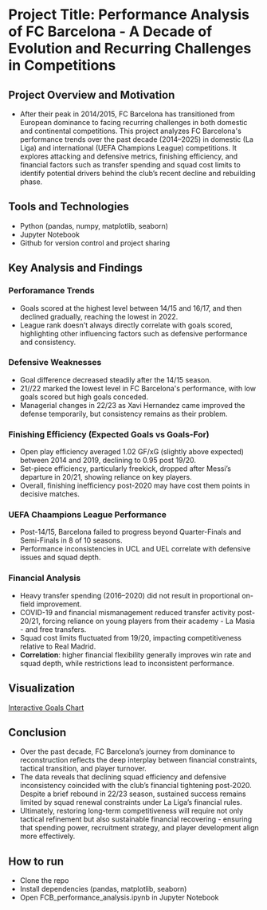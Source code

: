 # Project Title: Performance Analysis of FC Barcelona - A Decade of Evolution and Recurring Challenges in Competitions

## Project Overview and Motivation

- After their peak in 2014/2015, FC Barcelona has transitioned from European dominance to facing recurring challenges in both domestic and continental competitions. This project analyzes FC Barcelona's performance trends over the past decade (2014–2025) in domestic (La Liga) and international (UEFA Champions League) competitions. It explores attacking and defensive metrics, finishing efficiency, and financial factors such as transfer spending and squad cost limits to identify potential drivers behind the club’s recent decline and rebuilding phase.

## Tools and Technologies

- Python (pandas, numpy, matplotlib, seaborn)
- Jupyter Notebook
- Github for version control and project sharing

## Key Analysis and Findings

### Perforamance Trends

- Goals scored at the highest level between 14/15 and 16/17, and then declined gradually, reaching the lowest in 2022.
- League rank doesn't always directly correlate with goals scored, highlighting other influencing factors such as defensive performance and consistency.

### Defensive Weaknesses

- Goal difference decreased steadily after the 14/15 season.
- 21//22 marked the lowest level in FC Barcelona's performance, with low goals scored but high goals conceded.
- Managerial changes in 22/23 as Xavi Hernandez came improved the defense temporarily, but consistency remains as their problem.

### Finishing Efficiency (Expected Goals vs Goals-For)

- Open play efficiency averaged 1.02 GF/xG (slightly above expected) between 2014 and 2019, declining to 0.95 post 19/20.
- Set-piece efficiency, particularly freekick, dropped after Messi’s departure in 20/21, showing reliance on key players.
- Overall, finishing inefficiency post-2020 may have cost them points in decisive matches.

### UEFA Chaampions League Performance

- Post-14/15, Barcelona failed to progress beyond Quarter-Finals and Semi-Finals in 8 of 10 seasons.
- Performance inconsistencies in UCL and UEL correlate with defensive issues and squad depth.

### Financial Analysis

- Heavy transfer spending (2016–2020) did not result in proportional on-field improvement.
- COVID-19 and financial mismanagement reduced transfer activity post-20/21, forcing reliance on young players from their academy - La Masia - and free transfers.
- Squad cost limits fluctuated from 19/20, impacting competitiveness relative to Real Madrid.
- **Correlation**: higher financial flexibility generally improves win rate and squad depth, while restrictions lead to inconsistent performance.

## Visualization

[Interactive Goals Chart](./goals_vs_ga.png)

## Conclusion

- Over the past decade, FC Barcelona’s journey from dominance to reconstruction reflects the deep interplay between financial constraints, tactical transition, and player turnover.
- The data reveals that declining squad efficiency and defensive inconsistency coincided with the club’s financial tightening post-2020. Despite a brief rebound in 22/23 season, sustained success remains limited by squad renewal constraints under La Liga’s financial rules.
- Ultimately, restoring long-term competitiveness will require not only tactical refinement but also sustainable financial recovering - ensuring that spending power, recruitment strategy, and player development align more effectively.

## How to run

- Clone the repo
- Install dependencies (pandas, matplotlib, seaborn)
- Open FCB_performance_analysis.ipynb in Jupyter Notebook
